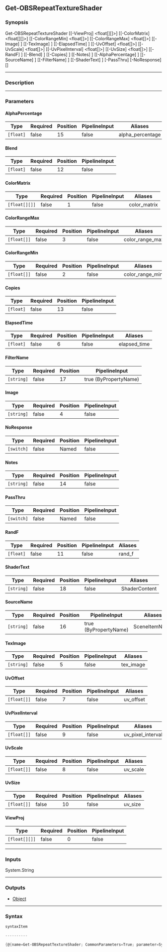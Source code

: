 Get-OBSRepeatTextureShader
--------------------------

### Synopsis

Get-OBSRepeatTextureShader [[-ViewProj] <float[][]>] [[-ColorMatrix] <float[][]>] [[-ColorRangeMin] <float[]>] [[-ColorRangeMax] <float[]>] [[-Image] <string>] [[-TexImage] <string>] [[-ElapsedTime] <float>] [[-UvOffset] <float[]>] [[-UvScale] <float[]>] [[-UvPixelInterval] <float[]>] [[-UvSize] <float[]>] [[-RandF] <float>] [[-Blend] <float>] [[-Copies] <float>] [[-Notes] <string>] [[-AlphaPercentage] <float>] [[-SourceName] <string>] [[-FilterName] <string>] [[-ShaderText] <string>] [-PassThru] [-NoResponse] [<CommonParameters>]

---

### Description

---

### Parameters
#### **AlphaPercentage**

|Type     |Required|Position|PipelineInput|Aliases         |
|---------|--------|--------|-------------|----------------|
|`[float]`|false   |15      |false        |alpha_percentage|

#### **Blend**

|Type     |Required|Position|PipelineInput|
|---------|--------|--------|-------------|
|`[float]`|false   |12      |false        |

#### **ColorMatrix**

|Type         |Required|Position|PipelineInput|Aliases     |
|-------------|--------|--------|-------------|------------|
|`[float[][]]`|false   |1       |false        |color_matrix|

#### **ColorRangeMax**

|Type       |Required|Position|PipelineInput|Aliases        |
|-----------|--------|--------|-------------|---------------|
|`[float[]]`|false   |3       |false        |color_range_max|

#### **ColorRangeMin**

|Type       |Required|Position|PipelineInput|Aliases        |
|-----------|--------|--------|-------------|---------------|
|`[float[]]`|false   |2       |false        |color_range_min|

#### **Copies**

|Type     |Required|Position|PipelineInput|
|---------|--------|--------|-------------|
|`[float]`|false   |13      |false        |

#### **ElapsedTime**

|Type     |Required|Position|PipelineInput|Aliases     |
|---------|--------|--------|-------------|------------|
|`[float]`|false   |6       |false        |elapsed_time|

#### **FilterName**

|Type      |Required|Position|PipelineInput        |
|----------|--------|--------|---------------------|
|`[string]`|false   |17      |true (ByPropertyName)|

#### **Image**

|Type      |Required|Position|PipelineInput|
|----------|--------|--------|-------------|
|`[string]`|false   |4       |false        |

#### **NoResponse**

|Type      |Required|Position|PipelineInput|
|----------|--------|--------|-------------|
|`[switch]`|false   |Named   |false        |

#### **Notes**

|Type      |Required|Position|PipelineInput|
|----------|--------|--------|-------------|
|`[string]`|false   |14      |false        |

#### **PassThru**

|Type      |Required|Position|PipelineInput|
|----------|--------|--------|-------------|
|`[switch]`|false   |Named   |false        |

#### **RandF**

|Type     |Required|Position|PipelineInput|Aliases|
|---------|--------|--------|-------------|-------|
|`[float]`|false   |11      |false        |rand_f |

#### **ShaderText**

|Type      |Required|Position|PipelineInput|Aliases      |
|----------|--------|--------|-------------|-------------|
|`[string]`|false   |18      |false        |ShaderContent|

#### **SourceName**

|Type      |Required|Position|PipelineInput        |Aliases      |
|----------|--------|--------|---------------------|-------------|
|`[string]`|false   |16      |true (ByPropertyName)|SceneItemName|

#### **TexImage**

|Type      |Required|Position|PipelineInput|Aliases  |
|----------|--------|--------|-------------|---------|
|`[string]`|false   |5       |false        |tex_image|

#### **UvOffset**

|Type       |Required|Position|PipelineInput|Aliases  |
|-----------|--------|--------|-------------|---------|
|`[float[]]`|false   |7       |false        |uv_offset|

#### **UvPixelInterval**

|Type       |Required|Position|PipelineInput|Aliases          |
|-----------|--------|--------|-------------|-----------------|
|`[float[]]`|false   |9       |false        |uv_pixel_interval|

#### **UvScale**

|Type       |Required|Position|PipelineInput|Aliases |
|-----------|--------|--------|-------------|--------|
|`[float[]]`|false   |8       |false        |uv_scale|

#### **UvSize**

|Type       |Required|Position|PipelineInput|Aliases|
|-----------|--------|--------|-------------|-------|
|`[float[]]`|false   |10      |false        |uv_size|

#### **ViewProj**

|Type         |Required|Position|PipelineInput|
|-------------|--------|--------|-------------|
|`[float[][]]`|false   |0       |false        |

---

### Inputs
System.String

---

### Outputs
* [Object](https://learn.microsoft.com/en-us/dotnet/api/System.Object)

---

### Syntax
```PowerShell
syntaxItem
```
```PowerShell
----------
```
```PowerShell
{@{name=Get-OBSRepeatTextureShader; CommonParameters=True; parameter=System.Object[]}}
```
